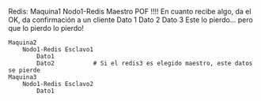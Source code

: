 
Redis:
    Maquina1
        Nodo1-Redis Maestro  POF !!!!
            En cuanto recibe algo, da el OK, da confirmación a un cliente
                Dato 1
                Dato 2
                Dato 3 Este lo pierdo... pero que lo pierdo lo pierdo!
                
    Maquina2
        Nodo1-Redis Esclavo1
            Dato1
            Dato2           # Si el redis3 es elegido maestro, este datos se pierde
    Maquina3
        Nodo1-Redis Esclavo2
            Dato1
